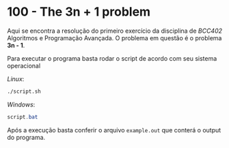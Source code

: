 # **100 - The 3n + 1 problem**

Aqui se encontra a resolução do primeiro exercício da disciplina de *BCC402* Algoritmos e Programação Avançada. O problema em questão é o problema **3n - 1**.

Para executar o programa basta rodar o script de acordo com seu sistema operacional

_Linux_:
```sh
./script.sh
```

_Windows_:
```powershell
script.bat
```

Após a execução basta conferir o arquivo ```example.out``` que conterá o output do programa.
